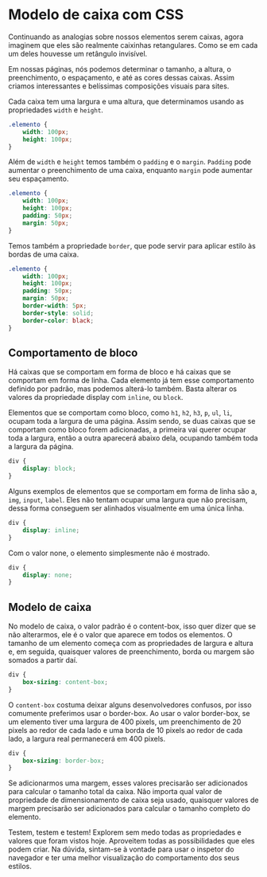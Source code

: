 # Modelo de caixa com CSS

Continuando as analogias sobre nossos elementos serem caixas, agora imaginem que eles são realmente caixinhas retangulares. Como se em cada um deles houvesse um retângulo invisível.

Em nossas páginas, nós podemos determinar o tamanho, a altura, o preenchimento, o espaçamento, e até as cores dessas caixas. Assim criamos interessantes e belíssimas composições visuais para sites.

Cada caixa tem uma largura e uma altura, que determinamos usando as propriedades <code>width</code> e <code>height</code>.
```css
.elemento {
    width: 100px;
    height: 100px;
}
```
Além de <code>width</code> e <code>height</code> temos também o <code>padding</code> e o <code>margin</code>. <code>Padding</code> pode aumentar o preenchimento de uma caixa, enquanto <code>margin</code> pode aumentar seu espaçamento.
```css
.elemento {
    width: 100px;
    height: 100px;
    padding: 50px;
    margin: 50px;
}
```
Temos também a propriedade <code>border</code>, que pode servir para aplicar estilo às bordas de uma caixa.
```css
.elemento {
    width: 100px;
    height: 100px;
    padding: 50px;
    margin: 50px;
    border-width: 5px;
    border-style: solid;
    border-color: black;
}
```
## Comportamento de bloco

Há caixas que se comportam em forma de bloco e há caixas que se comportam em forma de linha. Cada elemento já tem esse comportamento definido por padrão, mas podemos alterá-lo também. Basta alterar os valores da propriedade display com <code>inline</code>, ou <code>block</code>.

Elementos que se comportam como bloco, como <code>h1</code>, <code>h2</code>, <code>h3</code>, <code>p</code>, <code>ul</code>, <code>li</code>, ocupam toda a largura de uma página. Assim sendo, se duas caixas que se comportam como bloco forem adicionadas, a primeira vai querer ocupar toda a largura, então a outra aparecerá abaixo dela, ocupando também toda a largura da página.
```css
div {
    display: block;
}
```
Alguns exemplos de elementos que se comportam em forma de linha são a, <code>img</code>, <code>input</code>, <code>label</code>. Eles não tentam ocupar uma largura que não precisam, dessa forma conseguem ser alinhados visualmente em uma única linha.
```css
div {
    display: inline;
}
```
Com o valor none, o elemento simplesmente não é mostrado.
```css
div {
    display: none;
}
```
## Modelo de caixa

No modelo de caixa, o valor padrão é o content-box, isso quer dizer que se não alterarmos, ele é o valor que aparece em todos os elementos. O tamanho de um elemento começa com as propriedades de largura e altura e, em seguida, quaisquer valores de preenchimento, borda ou margem são somados a partir daí.
```css
div {
    box-sizing: content-box;
}
```
O `content-box` costuma deixar alguns desenvolvedores confusos, por isso comumente preferimos usar o border-box. Ao usar o valor border-box, se um elemento tiver uma largura de 400 pixels, um preenchimento de 20 pixels ao redor de cada lado e uma borda de 10 pixels ao redor de cada lado, a largura real permanecerá em 400 pixels.
```css
div {
    box-sizing: border-box;
}
```
Se adicionarmos uma margem, esses valores precisarão ser adicionados para calcular o tamanho total da caixa. Não importa qual valor de propriedade de dimensionamento de caixa seja usado, quaisquer valores de margem precisarão ser adicionados para calcular o tamanho completo do elemento.

Testem, testem e testem! Explorem sem medo todas as propriedades e valores que foram vistos hoje. Aproveitem todas as possibilidades que eles podem criar. Na dúvida, sintam-se à vontade para usar o inspetor do navegador e ter uma melhor visualização do comportamento dos seus estilos.
